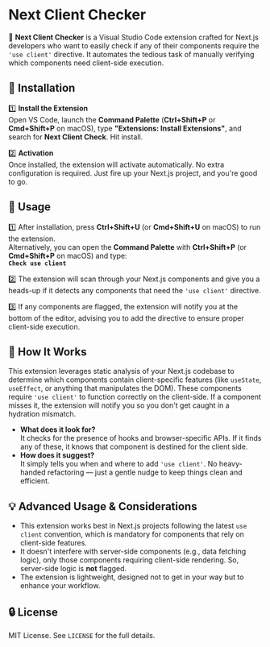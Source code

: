 # Next Client Checker

🚀 **Next Client Checker** is a Visual Studio Code extension crafted for Next.js developers who want to easily check if any of their components require the `'use client'` directive. It automates the tedious task of manually verifying which components need client-side execution.

## **🔧 Installation**

1️⃣ **Install the Extension**  
 Open VS Code, launch the **Command Palette** (**Ctrl+Shift+P** or **Cmd+Shift+P** on macOS), type **"Extensions: Install Extensions"**, and search for **Next Client Check**. Hit install.

2️⃣ **Activation**  
 Once installed, the extension will activate automatically. No extra configuration is required. Just fire up your Next.js project, and you're good to go.

## **🚀 Usage**

1️⃣ After installation, press **Ctrl+Shift+U** (or **Cmd+Shift+U** on macOS) to run the extension.  
Alternatively, you can open the **Command Palette** with **Ctrl+Shift+P** (or **Cmd+Shift+P** on macOS) and type:  
 **`Check use client`**

2️⃣ The extension will scan through your Next.js components and give you a heads-up if it detects any components that need the `'use client'` directive.

3️⃣ If any components are flagged, the extension will notify you at the bottom of the editor, advising you to add the directive to ensure proper client-side execution.

## **🔧 How It Works**

This extension leverages static analysis of your Next.js codebase to determine which components contain client-specific features (like `useState`, `useEffect`, or anything that manipulates the DOM). These components require `'use client'` to function correctly on the client-side. If a component misses it, the extension will notify you so you don't get caught in a hydration mismatch.

- **What does it look for?**  
  It checks for the presence of hooks and browser-specific APIs. If it finds any of these, it knows that component is destined for the client side.
- **How does it suggest?**  
  It simply tells you when and where to add `'use client'`. No heavy-handed refactoring — just a gentle nudge to keep things clean and efficient.

## **💡 Advanced Usage & Considerations**

- This extension works best in Next.js projects following the latest `use client` convention, which is mandatory for components that rely on client-side features.
- It doesn't interfere with server-side components (e.g., data fetching logic), only those components requiring client-side rendering. So, server-side logic is **not** flagged.
- The extension is lightweight, designed not to get in your way but to enhance your workflow.

## **🔒 License**

MIT License. See `LICENSE` for the full details.

